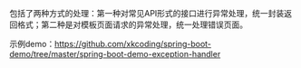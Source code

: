 包括了两种方式的处理：第一种对常见API形式的接口进行异常处理，统一封装返回格式；第二种是对模板页面请求的异常处理，统一处理错误页面。

示例demo：https://github.com/xkcoding/spring-boot-demo/tree/master/spring-boot-demo-exception-handler
